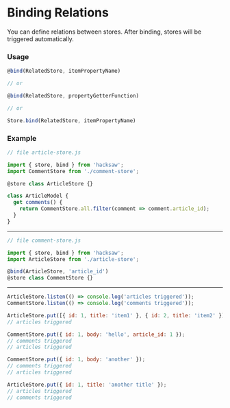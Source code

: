 Binding Relations
=================

You can define relations between stores. After binding, stores will be
triggered automatically.

### Usage

```javascript
@bind(RelatedStore, itemPropertyName)

// or

@bind(RelatedStore, propertyGetterFunction)

// or

Store.bind(RelatedStore, itemPropertyName)
```

### Example

```javascript
// file article-store.js

import { store, bind } from 'hacksaw';
import CommentStore from './comment-store';

@store class ArticleStore {}

class ArticleModel {
  get comments() {
    return CommentStore.all.filter(comment => comment.article_id);
  }
}
```
---

```javascript
// file comment-store.js

import { store, bind } from 'hacksaw';
import ArticleStore from './article-store';

@bind(ArticleStore, 'article_id')
@store class CommentStore {}
```
---

```javascript
ArticleStore.listen(() => console.log('articles triggered'));
CommentStore.listen(() => console.log('comments triggered'));

ArticleStore.put([{ id: 1, title: 'item1' }, { id: 2, title: 'item2' }]);
// articles triggered

CommentStore.put({ id: 1, body: 'hello', article_id: 1 });
// comments triggered
// articles triggered

CommentStore.put({ id: 1, body: 'another' });
// comments triggered
// articles triggered

ArticleStore.put({ id: 1, title: 'another title' });
// articles triggered
// comments triggered
```

